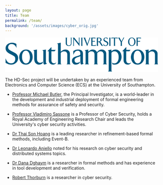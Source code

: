 ```yaml
---
layout: page
title: Team
permalink: /team/
background: '/assets/images/cyber_orig.jpg'
---
```

![workpackages](/assets/images/Universitylogo_marine.jpg "Workpackages Relationships")

The HD-Sec project will be undertaken by an experienced team from Electronics and Computer 
Science (ECS) at the University of Southampton. 

<ul style="list-style-type:disc;">
  <li><p> <a href="https://www.ecs.soton.ac.uk/people/mbutler">Professor Michael Butler</a>, the Principal Investigator, is a world-leader in the development and 
industrial deployment of formal engineering methods for assurance of safety and security. </p></li>

 <li><p><a href="https://www.ecs.soton.ac.uk/people/vsassone">Professor Vladimiro Sassone</a> is a Professor of Cyber Security, holds a Royal Academy of 
Engineering Research Chair and leads the University's cyber security activities. </p></li>

 <li><p> <a href="https://www.ecs.soton.ac.uk/people/tsh2n14">Dr Thai Son Hoang</a> is a leading researcher in refinement-based formal methods, 
 including Event-B. </p></li>

 <li><p> <a href="https://www.ecs.soton.ac.uk/people/la1e17">Dr Leonardo Aniello</a> noted for his research on cyber security and distributed systems topics. </p></li>

 <li><p> <a href="https://www.ecs.soton.ac.uk/people/dd4g12"> Dr Dana Dghaym</a> is a researcher in formal methods and has experience in tool development and verification.</p></li>
 
 <li><p> <a href = "https://www.ecs.soton.ac.uk/people/rht1g16"> Robert Thorburn</a> is a researcher in cyber security.</p></li>
 
</ul>
